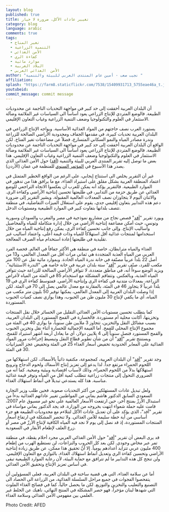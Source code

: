 ```yaml
---
layout: blog
published: true
title: تغيير عادات الأكل، ضرورة لا خيار
category: blog
language: arabic
comments: true
tags: 
  - تغير المناخ
  - التنمية الزراعية
  - الأمن الغذائي
  - كفاءة الري
  - موارد مائية
  - البلاد العربية
  - الأمن  الغذائي العربي
author: "نجيب صعب - أمين عام المنتدى العربي للبيئة والتنمية "
affiliation: 
splash: "https://farm8.staticflickr.com/7538/15409931713_5755eae46a_t.jpg"
youtubeid: 
commit_message: commit message
---
```

أن البلدان العربية أخفقت إلى حد كبير في مواجهة التحديات الناجمة عن محدوديات الطبيعة. فالوضع المتردي للإنتاج الزراعي يعود أساساً الى السياسات غير الملائمة وضآلة الاستثمار في العلوم والتكنولوجيا وضعف التنمية الزراعية وغياب التعاون الإقليمي.
<!-- more -->

يستورد العرب نصف حاجتهم من المواد الغذائية الأساسية. ويواجه الإنتاج الزراعي في البلدان العربية تحديات كبيرة، في مقدمها الجفاف ومحدودية الأراضي الصالحة للزراعة وندرة مصادر المياه والنمو السكاني المتسارع، فضلاً عن مضاعفات تغير المناخ. لكن الواقع أن البلدان العربية أخفقت إلى حد كبير في مواجهة التحديات الناجمة عن محدوديات الطبيعة. فالوضع المتردي للإنتاج الزراعي يعود أساساً الى السياسات غير الملائمة وضآلة الاستثمار في العلوم والتكنولوجيا وضعف التنمية الزراعية وغياب التعاون الإقليمي. هذا بعض ما توصل إليه تقرير المنتدى العربي للبيئة والتنمية ([أفد](http://www.afedonline.org/ar/)) حول الأمن الغذائي الذي يصدر هذا الأسبوع في [المؤتمر السنوي](http://www.afedonline.org/conference/arabic.asp) للمنظمة في عمان (الأردن).

غير أن التقرير يخلص الى استنتاج إيجابي، على الرغم من الواقع الخطير المتمثل في اعتماد المنطقة العربية بشكل مقلق على استيراد الغذاء، مع ما يرافق هذا من تدهور في الموارد الطبيعية. فالتقرير يؤكد أنه يمكن للعرب أن يعكسوا الاتجاه التراجعي للوضع الغذائي عن طريق حزمة من التدابير، في طليعتها تحسين إنتاجية الأراضي وكفاءة الري. والاثنان اليوم لا يتجاوزان نصف المعدلات العالمية المقبولة. ويشير التقرير إلى ضرورة دعم هذه التدابير بتعاون إقليمي جدي، يقوم على استغلال الميزات التفاضلية، في منطقة تتصف بلدانها بتفاوت كبير في الموارد الطبيعية ومستويات الدخل.

ويورد تقرير "[أفد](http://www.afedonline.org/ar/)" قصص نجاح من مشاريع نموذجية في مصر والمغرب والسودان وسورية وتونس، حيث أمكن مضاعفة إنتاجية الأراضي من خلال إدارة متكاملة للمياه والمحاصيل وأساليب الإنتاج. وإلى جانب تحسين كفاءة الري، يمكن رفع إنتاجية المياه من خلال استخدامها لمنتجات غذائية أقل استهلاكاً للمياه وذات قيمة أعلى، واعتماد أساليب غير تقليدية في طليعتها إعادة استخدام مياه الصرف المعالجة.

الغذاء والمياه مترابطان، خاصة في منطقة هي الأكثر جفافاً في العالم. فحصة الفرد العربي من المياه العذبة المتجددة هي ثماني مرات أقل من المعدل العالمي، و13 من أصل 22 بلداً عربياً مصنّفة في خانة ندرة المياه الحادة. وبموارد مائية تقل عن 100 متر مكعب للفرد، صنّف تقرير "[أفد](http://www.afedonline.org/ar/)" ستة بلدان عربية في خانة خاصة هي "الندرة الاستثنائية". ويزيد الوضع سوءاً أنه، في مناطق متعددة، لا تتوافر الأراضي الصالحة للزراعة حيث تتوافر المياه العذبة، وبالعكس. وتتفاقم المشكلة مع استخدام 85 في المئة من المياه لأغراض الزراعة، بمعدلات متدنية في كفاءة الري وإنتاجية الأراضي. فمتوسط كفاءة الري في 19 بلداً عربياً لا يتجاوز 46 في المئة، بالمقارنة مع معدل عالمي يصل إلى 70 في المئة. لكن إذا وصلت البلدان العربية إلى المعدل العالمي، يمكنها توفير 50 بليون متر مكعب من المياه، أي ما يكفي لإنتاج 30 مليون طن من الحبوب، وهذا يوازي نصف كميات الحبوب المستوردة.

كما يتطلب تحسين مستويات الأمن الغذائي التقليل من الخسائر خلال نقل المنتجات وتخزينها، أكانت محلية أم مستوردة. فالخسارة في القمح المستورد إلى البلدان العربية، بسبب مشاكل النقل والتخزين، تتجاوز 3 ملايين طن سنوياً، ما يوازي 40 في المئة من مجموع الإنتاج المحلي للقمح. أما القيمة الإجمالية للخسارة أثناء نقل وتخزين الحبوب والقمح المستورد فتصل سنوياً إلى 4 بلايين دولار، أي ما يعادل أربعة أشهر استيراد للقمح. ويستنتج تقرير "[أفد](http://www.afedonline.org/ar/)" أن من شأن تطوير قطاع النقل وتبسيط إجراءات مرور المواد الغذائية على المعابر الحدودية تخفيض أسعار الغذاء 25 في المئة وتخفيض عجز الميزانيات 30 في المئة.

وجد تقرير "[أفد](http://www.afedonline.org/ar/)" أن البلدان العربية، كمجموعة، مكتفية ذاتياً بالأسماك، لكن استهلاكها من اللحوم الحمراء مرتفع جداً. لذا يدعو إلى تعزيز إنتاج الأسماك ولحوم الدجاج وترويج استهلاكها بدلاً من اللحوم الحمراء، وذلك لأسباب اقتصادية وبيئية وصحية. كما أنه من الضروري التحول إلى منتجات زراعية تتطلب كمية أقل من المياه وتوفر قيمة غذائية مناسبة. هذا كله يستدعي تبديلاً في أنماط استهلاك الغذاء.

ولعل تبديل عادات المستهلكين من أكثر التحديات صعوبة. فحين طلب وزير التجارة السعودي السابق  الدكتور هاشم يماني من المواطنين تغيير عاداتهم الغذائية بدءاً من استبدال الأرزّ بمنتج آخر، حين ارتفعت الأسعار العالمية على نحو غير مسبوق عام 2007، قامت عليه حملة شعواء انتهت بخروجه من الوزارة. قد يجد الدكتور يماني مواساة في تقرير "أفد"، الذي يؤكد على أن تعديل عادات الأكل لتتلاءم مع محدوديات الطبيعة هو جزء أساسي من أية خطة سليمة للأمن الغذائي. ولا تنحصر المشكلة في ارتفاع أسعار المنتجات المستوردة، إذ قد نصل إلى يوم لا نجد فيه المياه الكافية لإنتاج الأرزّ في مصر أو زرع العلف لإطعام الأبقار في السعودية.

قد يرى البعض أن تقرير "[أفد](http://www.afedonline.org/ar/)" حول الأمن الغذائي العربي مجرد أحلام يقظة، في منطقة تمر عبر مخاض وجودي. لكن بعد كل الحروب والنزاعات، لن نستطيع الهرب من إطعام 400 مليون عربي تتزايد أعدادهم يومياً. إلا أنّ تحقيق هذا ممكن، عن طريق زيادة إنتاجية الأراضي وتحسين كفاءة الري وتعديل أنماط استهلاك الغذاء، بالتوازي مع التعاون الإقليمي. ولن تنجح كل هذه التدابير ما لم تترافق مع حماية البيئة، لأن رعاية الموارد الطبيعية تبقى في أساس تعزيز الإنتاج وتحقيق الأمن الغذائي.


أما عن سلامة الغذاء، التي هي قضية ساخنة في البلدان العربية، فعلى المسؤولين أن يتفحصوا الفجوات في جميع مراحل السلسلة الغذائية، من الزراعة الى الحصاد الى التصنيع والتعليب والتخزين والتوزيع. لكن ما يحصل حالياً، كما في فضائح الغذاء الملوث التي شهدها لبنان مؤخراً، فهو حصر المشكلة في المنتج النهائي، ناهيك عن الخلط غير العلمي بين مفهومي الأمن الغذائي وسلامة الغذاء.


Photo Credit: AFED